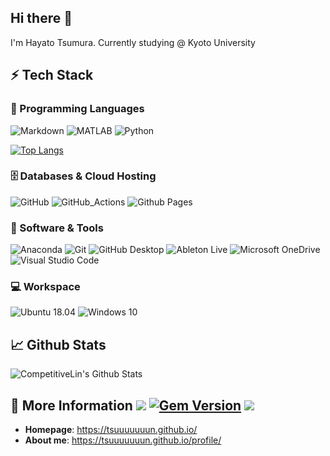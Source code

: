 ## Hi there 👋

I'm Hayato Tsumura. Currently studying @ Kyoto University

## ⚡ Tech Stack

### 🚀 Programming Languages
  ![Markdown](https://img.shields.io/badge/-Markdown-000000?logo=markdown&logoColor=white&style=flat)
  ![MATLAB](https://img.shields.io/badge/MATLAB-0790C0?logo=octave&logoColor=white)
  ![Python](https://img.shields.io/badge/Python-3776AB?logo=python&logoColor=white&style=flat)
  
  [![Top Langs](https://github-readme-stats.vercel.app/api/top-langs/?username=0h-n0&show_icons=true&theme=noctis_minimus&border_radius=50&layout=compact)](https://github.com/Tsuuuuuuun/github-readme-stats)


  
### 🗄️ Databases & Cloud Hosting
  ![GitHub](https://img.shields.io/badge/GitHub-181717?logo=github&logoColor=white&style=flat)
  ![GitHub_Actions](https://img.shields.io/badge/-GitHub_Actions-2088FF?logo=githubactions&logoColor=white&style=flat)
  ![Github Pages](https://img.shields.io/badge/GitHub%20Pages-222222?logo=github%20pages&logoColor=white&style=flat)
  
### 🧩 Software & Tools
  ![Anaconda](https://img.shields.io/badge/Anaconda-44A833?logo=anaconda&logoColor=white&style=flat)
  ![Git](https://img.shields.io/badge/Git-F05032?logo=git&logoColor=white&style=flat)
  ![GitHub Desktop](https://img.shields.io/badge/GitHub%20Desktop-8034A9?logo=github&logoColor=white&style=flat)
  ![Ableton Live](https://img.shields.io/badge/Live-black?logo=abletonlive&logoColor=white)
  ![Microsoft OneDrive](https://img.shields.io/badge/Microsoft_OneDrive-0078D4?logo=Microsoft+OneDrive&logoColor=white&style=flat)
  ![Visual Studio Code](https://img.shields.io/badge/-Visual%20Studio%20Code-007ACC?logo=visual-studio-code&logoColor=white&style=flat)

### 💻 Workspace
![Ubuntu 18.04](https://img.shields.io/badge/Ubuntu20.04-E95420?logo=ubuntu&logoColor=white&style=flat)
![Windows 10](https://img.shields.io/badge/Windows11-0078D6?logo=windows&logoColor=white&style=flat)


## 📈 Github Stats

![CompetitiveLin's Github Stats](https://github-readme-stats.vercel.app/api?username=Tsuuuuuuun&show_icons=true&count_private=true&custom_title=Tsuuuuuuun's%20Github%20Stats)

## 📝 More Information ![](https://img.shields.io/github/last-commit/Tsuuuuuuun/Tsuuuuuuun.github.io?label=Last%20commit) [![Gem Version](https://img.shields.io/gem/v/jekyll-theme-chirpy)](https://rubygems.org/gems/jekyll-theme-chirpy) ![](https://img.shields.io/badge/ruby-CC342D?logo=ruby&logoColor=white&style=flat)

- **Homepage**: <https://tsuuuuuuun.github.io/> 
- **About me**: <https://tsuuuuuuun.github.io/profile/>
